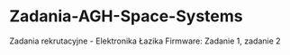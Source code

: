 # Zadania-AGH-Space-Systems
Zadania rekrutacyjne - Elektronika Łazika 
Firmware:
Zadanie 1, zadanie 2

